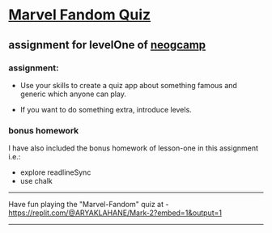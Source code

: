 # [Marvel Fandom Quiz](https://replit.com/@ARYAKLAHANE/Mark-2?embed=1&output=1)

## assignment for levelOne of [neogcamp](https://www.youtube.com/playlist?list=PLzvhQUIpvvuj5KPnyPyWsvgyzNkX_ACPA)



### assignment:
* Use your skills to create a quiz app about something famous and generic which anyone can play.

* If you want to do something extra, introduce levels.

### bonus homework
I have also included the bonus homework of lesson-one in this assignment i.e.:
* explore readlineSync
* use chalk

---

Have fun playing the "Marvel-Fandom" quiz at - https://replit.com/@ARYAKLAHANE/Mark-2?embed=1&output=1

---
